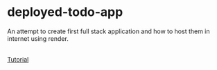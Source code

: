 # deployed-todo-app
<p>An attempt to create first full stack application and how to host them in internet using render.</p>
<br>
<a href="https://www.youtube.com/watch?v=LYEkguL9PcY&list=RDCMUC5DNytAJ6_FISueUfzZCVsw">Tutorial</a>
